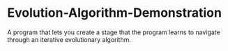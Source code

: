 # Evolution-Algorithm-Demonstration
A program that lets you create a stage that the program learns to navigate through an iterative evolutionary algorithm.
